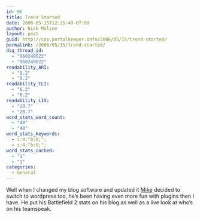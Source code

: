 ```yaml
---
id: 96
title: Trend Started
date: 2006-05-15T12:25:49-07:00
author: Nick Moline
layout: post
guid: http://cap.portalkeeper.info/2006/05/15/trend-started/
permalink: /2006/05/15/trend-started/
dsq_thread_id:
  - "960249022"
  - "960249022"
readability_ARI:
  - "9.2"
  - "9.2"
readability_CLI:
  - "6.2"
  - "6.2"
readability_LIX:
  - "28.7"
  - "28.7"
word_stats_word_count:
  - "48"
  - "48"
word_stats_keywords:
  - s:4:"b:0;";
  - s:4:"b:0;";
word_stats_cached:
  - "1"
  - "1"
categories:
  - General
---
```

Well when I changed my blog software and updated it <a target="_blank" title="Goosite.net" href="http://mike.johnson.pro/">Mike</a> decided to switch to wordpress too, he&#8217;s been having even more fun with plugins then I have. He put his Battlefield 2 stats on his blog as well as a live look at who&#8217;s on his teamspeak.